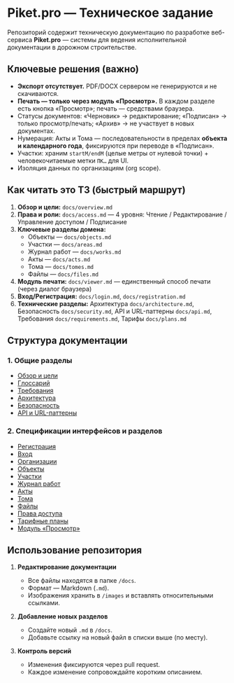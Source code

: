 # Piket.pro — Техническое задание

Репозиторий содержит техническую документацию по разработке веб-сервиса **Piket.pro** — системы для ведения исполнительной документации в дорожном строительстве.

## Ключевые решения (важно)
- **Экспорт отсутствует.** PDF/DOCX сервером не генерируются и не скачиваются.
- **Печать — только через модуль «Просмотр».** В каждом разделе есть кнопка «Просмотр»; печать — средствами браузера.
- Статусы документов: «Черновик» → редактирование; «Подписан» → только просмотр/печать; «Архив» → не участвует в новых документах.
- Нумерация: Акты и Тома — последовательности в пределах **объекта и календарного года**, фиксируются при переводе в «Подписан».
- Участки: храним `startM/endM` (целые метры от нулевой точки) + человекочитаемые метки `ПК…` для UI.
- Изоляция данных по организациям (org scope).

## Как читать это ТЗ (быстрый маршрут)
1. **Обзор и цели:** `docs/overview.md`
2. **Права и роли:** `docs/access.md` — 4 уровня: Чтение / Редактирование / Управление доступом / Подписание
3. **Ключевые разделы домена:**
   - Объекты — `docs/objects.md`
   - Участки — `docs/areas.md`
   - Журнал работ — `docs/works.md`
   - Акты — `docs/acts.md`
   - Тома — `docs/tomes.md`
   - Файлы — `docs/files.md`
4. **Модуль печати:** `docs/viewer.md` — единственный способ печати (через диалог браузера)
5. **Вход/Регистрация:** `docs/login.md`, `docs/registration.md`
6. **Технические разделы:** Архитектура `docs/architecture.md`, Безопасность `docs/security.md`, API и URL-паттерны `docs/api.md`, Требования `docs/requirements.md`, Тарифы `docs/plans.md`

## Структура документации

### 1. Общие разделы
- [Обзор и цели](docs/overview.md)
- [Глоссарий](docs/glossary.md)
- [Требования](docs/requirements.md)
- [Архитектура](docs/architecture.md)
- [Безопасность](docs/security.md)
- [API и URL-паттерны](docs/api.md)

### 2. Спецификации интерфейсов и разделов
- [Регистрация](docs/registration.md)
- [Вход](docs/login.md)
- [Организации](docs/orgs.md)
- [Объекты](docs/objects.md)
- [Участки](docs/areas.md)
- [Журнал работ](docs/works.md)
- [Акты](docs/acts.md)
- [Тома](docs/tomes.md)
- [Файлы](docs/files.md)
- [Права доступа](docs/access.md)
- [Тарифные планы](docs/plans.md)
- [Модуль «Просмотр»](docs/viewer.md)

## Использование репозитория

1. **Редактирование документации**
   - Все файлы находятся в папке `/docs`.
   - Формат — Markdown (`.md`).
   - Изображения хранить в `/images` и вставлять относительными ссылками.

2. **Добавление новых разделов**
   - Создайте новый `.md` в `/docs`.
   - Добавьте ссылку на новый файл в списки выше (по месту).

3. **Контроль версий**
   - Изменения фиксируются через pull request.
   - Каждое изменение сопровождайте коротким описанием.
